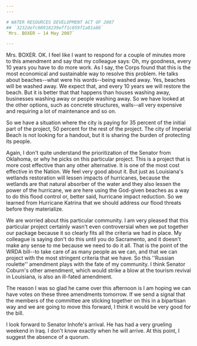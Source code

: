 ```yaml
---
---

# WATER RESOURCES DEVELOPMENT ACT OF 2007
## `3232defc08918239eff1c059f1a81a86`
`Mrs. BOXER — 14 May 2007`

---
```



Mrs. BOXER. OK. I feel like I want to respond for a couple of minutes 
more to this amendment and say that my colleague says: Oh, my goodness, 
every 10 years you have to do more work. As I say, the Corps found that 
this is the most economical and sustainable way to resolve this 
problem. He talks about beaches--what were his words--being washed 
away. Yes, beaches will be washed away. We expect that, and every 10 
years we will restore the beach. But it is better that that happens 
than houses washing away, businesses washing away or people washing 
away. So we have looked at the other options, such as concrete 
structures, walls--all very expensive and requiring a lot of 
maintenance and so on.

So we have a situation where the city is paying for 35 percent of the 
initial part of the project, 50 percent for the rest of the project. 
The city of Imperial Beach is not looking for a handout, but it is 
sharing the burden of protecting its people.

Again, I don't quite understand the prioritization of the Senator 
from Oklahoma, or why he picks on this particular project. This is a 
project that is more cost effective than any other alternative. It is 
one of the most cost effective in the Nation. We feel very good about 
it. But just as Louisiana's wetlands restoration will lessen impacts of 
hurricanes, because the wetlands are that natural absorber of the water 
and they also lessen the power of the hurricane, we are here using the 
God-given beaches as a way to do this flood control or, better said, 
hurricane impact reduction. So we learned from Hurricane Katrina that 
we should address our flood threats before they materialize.

We are worried about this particular community. I am very pleased 
that this particular project certainly wasn't even controversial when 
we put together our package because it so clearly fits all the criteria 
we had in place. My colleague is saying don't do this until you do 
Sacramento, and it doesn't make any sense to me because we need to do 
it all. That is the point of the WRDA bill--to take care of as many 
people as we can, and that we can project with the most stringent 
criteria that we have. So this ''Russian roulette'' amendment plays 
with the fate of my community. I think Senator Coburn's other 
amendment, which would strike a blow at the tourism revival in 
Louisiana, is also an ill-fated amendment.

The reason I was so glad he came over this afternoon is I am hoping 
we can have votes on these three amendments tomorrow. If we send a 
signal that the members of the committee are sticking together on this 
in a bipartisan way and we are going to move this forward, I think it 
would be very good for the bill.

I look forward to Senator Inhofe's arrival. He has had a very 
grueling weekend in Iraq. I don't know exactly when he will arrive. At 
this point, I suggest the absence of a quorum.